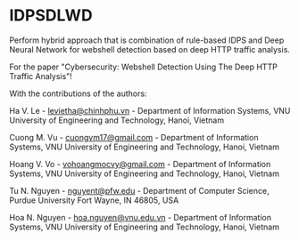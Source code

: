 # IDPSDLWD
Perform hybrid approach that is combination of rule-based IDPS and Deep Neural Network for webshell detection based on deep HTTP traffic analysis.

For the paper "Cybersecurity: Webshell Detection Using The Deep HTTP Traffic Analysis"!

With the contributions of the authors:

Ha V. Le - levietha@chinhphu.vn - Department of Information Systems, VNU University of Engineering and Technology, Hanoi, Vietnam

Cuong M. Vu - cuongvm17@gmail.com - Department of Information Systems, VNU University of Engineering and Technology, Hanoi, Vietnam

Hoang V. Vo - vohoangmocvy@gmail.com - Department of Information Systems, VNU University of Engineering and Technology, Hanoi, Vietnam

Tu N. Nguyen - nguyent@pfw.edu - Department of Computer Science, Purdue University Fort Wayne, IN 46805, USA

Hoa N. Nguyen - hoa.nguyen@vnu.edu.vn - Department of Information Systems, VNU University of Engineering and Technology, Hanoi, Vietnam
